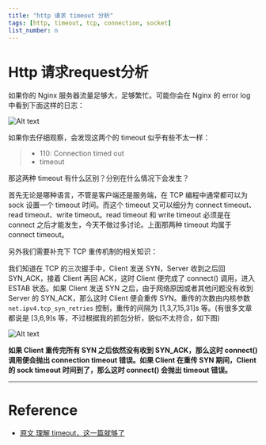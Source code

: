 ```yaml
---
title: "http 请求 timeout 分析"
tags: [http, timeout, tcp, connection, socket]
list_number: n
---
```


# Http 请求request分析

如果你的 Nginx 服务器流量足够大，足够繁忙。可能你会在 Nginx 的 error log 中看到下面这样的日志：

![Alt text](https://ms2008.github.io/img/in-post/nginx\_timeout.png)

如果你去仔细观察，会发现这两个的 timeout 似乎有些不太一样：

> * 110: Connection timed out
> * timeout

那这两种 timeout 有什么区别？分别在什么情况下会发生？

首先无论是哪种语言，不管是客户端还是服务端，在 TCP 编程中通常都可以为 sock 设置一个 timeout 时间。而这个 timeout 又可以细分为 connect timeout、read timeout、write timeout。read timeout 和 write timeout 必须是在 connect 之后才能发生，今天不做过多讨论。上面那两种 timeout 均属于 connect timeout。

另外我们需要补充下 TCP 重传机制的相关知识：

我们知道在 TCP 的三次握手中，Client 发送 SYN，Server 收到之后回 SYN\_ACK，接着 Client 再回 ACK，这时 Client 便完成了 connect() 调用，进入 ESTAB 状态。如果 Client 发送 SYN 之后，由于网络原因或者其他问题没有收到 Server 的 SYN\_ACK，那么这时 Client 便会重传 SYN。重传的次数由内核参数 `net.ipv4.tcp_syn_retries` 控制，重传的间隔为 \[1,3,7,15,31]s 等。(有很多文章都说是 \[3,6,9]s 等，不过根据我的抓包分析，貌似不太符合，如下图)

![Alt text](https://ms2008.github.io/img/in-post/syn\_retry.png)

**如果 Client 重传完所有 SYN 之后依然没有收到 SYN\_ACK，那么这时 connect() 调用便会抛出 connection timeout 错误。如果 Client 在重传 SYN 期间，Client 的 sock timeout 时间到了，那么这时 connect() 会抛出 timeout 错误。**

****

# **Reference**

* [原文 理解 timeout，这一篇就够了](https://ms2008.github.io/2017/04/14/tcp-timeout/)
